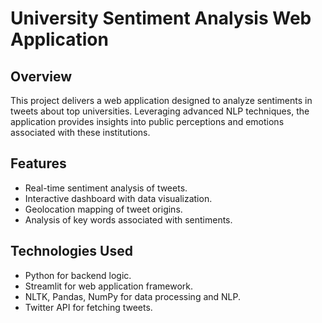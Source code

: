 
# University Sentiment Analysis Web Application

## Overview
This project delivers a web application designed to analyze sentiments in tweets about top universities. Leveraging advanced NLP techniques, the application provides insights into public perceptions and emotions associated with these institutions.

## Features
- Real-time sentiment analysis of tweets.
- Interactive dashboard with data visualization.
- Geolocation mapping of tweet origins.
- Analysis of key words associated with sentiments.

## Technologies Used
- Python for backend logic.
- Streamlit for web application framework.
- NLTK, Pandas, NumPy for data processing and NLP.
- Twitter API for fetching tweets.






